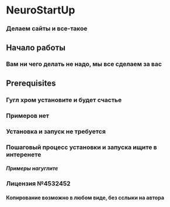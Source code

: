 # NeuroStartUp

### Делаем сайты и все-такое

## Начало работы
### Вам ни чего делать не надо, мы все сделаем за вас

## Prerequisites
### Гугл хром установите и будет счастье

### Примеров нет
### Установка и запуск не требуется
### Пошаговый процесс установки и запуска ищите в интеренете
##### Примеры нагуглите 

### Лицензия №4532452
#### Копирование возможно в любом виде, без сслыки на автора
